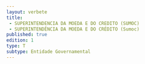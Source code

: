 ```yaml
---
layout: verbete
title:
 - SUPERINTENDENCIA DA MOEDA E DO CREDITO (SUMOC)
 - SUPERINTENDÊNCIA DA MOEDA E DO CRÉDITO (Sumoc)
published: true
edition: 1  
type: T
subtype: Entidade Governamental
---
```


